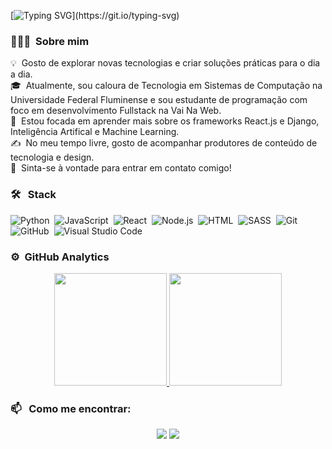 
[![Typing SVG](https://readme-typing-svg.demolab.com?font=Fira+Code&pause=1000&color=EE86DF&center=true&vCenter=true&width=450&lines=Ol%C3%A1%2C+me+chamo+Bia+Ramos;Bem-vindo+ao+meu+perfil!)](https://git.io/typing-svg)


### 👨🏻‍💻 &nbsp;Sobre mim

💡 &nbsp;Gosto de explorar novas tecnologias e criar soluções práticas para o dia a dia.\
🎓 &nbsp;Atualmente, sou caloura de Tecnologia em Sistemas de Computação na Universidade Federal Fluminense 
    e sou estudante de programação com foco em desenvolvimento Fullstack na Vai Na Web.\
🌱 &nbsp;Estou focada em aprender mais sobre os frameworks React.js e Django, Inteligência Artifical e Machine Learning. \
✍️ &nbsp;No meu tempo livre, gosto de acompanhar produtores de conteúdo de tecnologia e design.\
💬 &nbsp;Sinta-se à vontade para entrar em contato comigo! 

### 🛠 &nbsp; Stack

![Python](https://img.shields.io/badge/Python-FFD43B?style=for-the-badge&logo=python&logoColor=blue)&nbsp;
![JavaScript](https://img.shields.io/badge/JavaScript-323330?style=for-the-badge&logo=javascript&logoColor=F7DF1E)&nbsp;
![React](https://img.shields.io/badge/React-20232A?style=for-the-badge&logo=react&logoColor=61DAFB)&nbsp;
![Node.js](https://img.shields.io/badge/Node%20js-339933?style=for-the-badge&logo=nodedotjs&logoColor=white)&nbsp;
![HTML](https://img.shields.io/badge/HTML5-E34F26?style=for-the-badge&logo=html5&logoColor=white)&nbsp;
![SASS](https://img.shields.io/badge/Sass-CC6699?style=for-the-badge&logo=sass&logoColor=white)&nbsp;
![Git](https://img.shields.io/badge/GIT-E44C30?style=for-the-badge&logo=git&logoColor=white)&nbsp;
![GitHub](https://img.shields.io/badge/GitHub-100000?style=for-the-badge&logo=github&logoColor=white)&nbsp;
![Visual Studio Code](https://img.shields.io/badge/Visual_Studio_Code-0078D4?style=for-the-badge&logo=visual%20studio%20code&logoColor=white)&nbsp;

### ⚙️ &nbsp;GitHub Analytics

<p align="center">
<a href="https://github.com/AVS1508">
  <img height="180em" src="https://github-readme-stats-eight-theta.vercel.app/api?username=biarrmos&show_icons=true&theme=radical&include_all_commits=true&count_private=true"/>
  <img height="180em" src="https://github-readme-stats-eight-theta.vercel.app/api/top-langs/?username=biarrmos&layout=compact&langs_count=8&theme=radical"/>
</a>
</p>

### 📫 &nbsp; Como me encontrar:

<p align="center">
<a href="https://www.linkedin.com/in/ana-beatriz-ramos-de-luca-a0722026a/"><img src="https://img.shields.io/badge/LinkedIn-0077B5?style=for-the-badge&logo=linkedin&logoColor=white"/></a>
<a href="mailto:beatriz.ramosdeluca@gmail.com"><img src="https://img.shields.io/badge/Gmail-D14836?style=for-the-badge&logo=gmail&logoColor=white"/></a>
</p>


